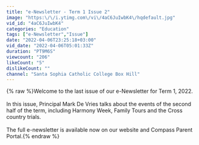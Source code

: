 ```yaml
---
title: "e-Newsletter - Term 1 Issue 2"
image: "https:\/\/i.ytimg.com\/vi\/4aC6JuIwbK4\/hqdefault.jpg"
vid_id: "4aC6JuIwbK4"
categories: "Education"
tags: ["e-Newsletter","Issue"]
date: "2022-04-06T23:25:18+03:00"
vid_date: "2022-04-06T05:01:33Z"
duration: "PT9M6S"
viewcount: "206"
likeCount: "5"
dislikeCount: ""
channel: "Santa Sophia Catholic College Box Hill"
---
```

{% raw %}Welcome to the last issue of our e-Newsletter for Term 1, 2022.<br /><br />In this issue, Principal Mark De Vries talks about the events of the second half of the term, including Harmony Week, Family Tours and the Cross country trials.<br /><br />The full e-newsletter is available now on our website and Compass Parent Portal.{% endraw %}
